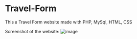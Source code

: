 # Travel-Form
This a Travel Form website made with PHP, MySql, HTML, CSS


Screenshot of the website:
![image](https://github.com/HrithikSoni/Travel-Form/assets/88163170/6d355cbc-04d6-4a68-bf0b-e3b27f2d0636)

